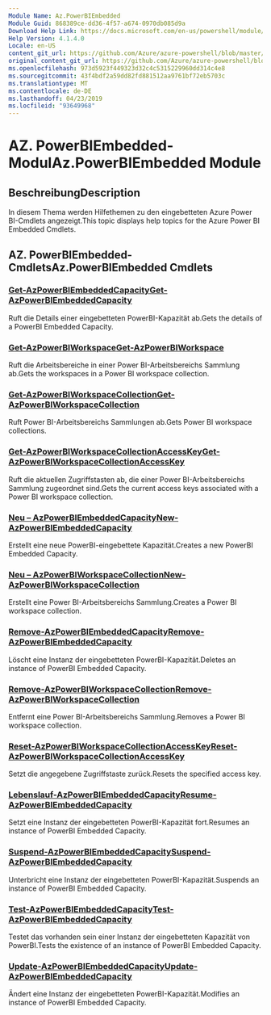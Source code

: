 ```yaml
---
Module Name: Az.PowerBIEmbedded
Module Guid: 868389ce-dd36-4f57-a674-0970db085d9a
Download Help Link: https://docs.microsoft.com/en-us/powershell/module/az.powerbiembedded
Help Version: 4.1.4.0
Locale: en-US
content_git_url: https://github.com/Azure/azure-powershell/blob/master/src/PowerBIEmbedded/PowerBIEmbedded/help/Az.PowerBIEmbedded.md
original_content_git_url: https://github.com/Azure/azure-powershell/blob/master/src/PowerBIEmbedded/PowerBIEmbedded/help/Az.PowerBIEmbedded.md
ms.openlocfilehash: 973d5923f449323d32c4c5315229960dd314c4e8
ms.sourcegitcommit: 43f4bdf2a59dd82fd881512aa9761bf72eb5703c
ms.translationtype: MT
ms.contentlocale: de-DE
ms.lasthandoff: 04/23/2019
ms.locfileid: "93649968"
---
```

# <span data-ttu-id="1ec69-101">AZ. PowerBIEmbedded-Modul</span><span class="sxs-lookup"><span data-stu-id="1ec69-101">Az.PowerBIEmbedded Module</span></span>
## <span data-ttu-id="1ec69-102">Beschreibung</span><span class="sxs-lookup"><span data-stu-id="1ec69-102">Description</span></span>
<span data-ttu-id="1ec69-103">In diesem Thema werden Hilfethemen zu den eingebetteten Azure Power BI-Cmdlets angezeigt.</span><span class="sxs-lookup"><span data-stu-id="1ec69-103">This topic displays help topics for the Azure Power BI Embedded Cmdlets.</span></span>

## <span data-ttu-id="1ec69-104">AZ. PowerBIEmbedded-Cmdlets</span><span class="sxs-lookup"><span data-stu-id="1ec69-104">Az.PowerBIEmbedded Cmdlets</span></span>
### [<span data-ttu-id="1ec69-105">Get-AzPowerBIEmbeddedCapacity</span><span class="sxs-lookup"><span data-stu-id="1ec69-105">Get-AzPowerBIEmbeddedCapacity</span></span>](Get-AzPowerBIEmbeddedCapacity.md)
<span data-ttu-id="1ec69-106">Ruft die Details einer eingebetteten PowerBI-Kapazität ab.</span><span class="sxs-lookup"><span data-stu-id="1ec69-106">Gets the details of a PowerBI Embedded Capacity.</span></span>

### [<span data-ttu-id="1ec69-107">Get-AzPowerBIWorkspace</span><span class="sxs-lookup"><span data-stu-id="1ec69-107">Get-AzPowerBIWorkspace</span></span>](Get-AzPowerBIWorkspace.md)
<span data-ttu-id="1ec69-108">Ruft die Arbeitsbereiche in einer Power BI-Arbeitsbereichs Sammlung ab.</span><span class="sxs-lookup"><span data-stu-id="1ec69-108">Gets the workspaces in a Power BI workspace collection.</span></span>

### [<span data-ttu-id="1ec69-109">Get-AzPowerBIWorkspaceCollection</span><span class="sxs-lookup"><span data-stu-id="1ec69-109">Get-AzPowerBIWorkspaceCollection</span></span>](Get-AzPowerBIWorkspaceCollection.md)
<span data-ttu-id="1ec69-110">Ruft Power BI-Arbeitsbereichs Sammlungen ab.</span><span class="sxs-lookup"><span data-stu-id="1ec69-110">Gets Power BI workspace collections.</span></span>

### [<span data-ttu-id="1ec69-111">Get-AzPowerBIWorkspaceCollectionAccessKey</span><span class="sxs-lookup"><span data-stu-id="1ec69-111">Get-AzPowerBIWorkspaceCollectionAccessKey</span></span>](Get-AzPowerBIWorkspaceCollectionAccessKey.md)
<span data-ttu-id="1ec69-112">Ruft die aktuellen Zugriffstasten ab, die einer Power BI-Arbeitsbereichs Sammlung zugeordnet sind.</span><span class="sxs-lookup"><span data-stu-id="1ec69-112">Gets the current access keys associated with a Power BI workspace collection.</span></span>

### [<span data-ttu-id="1ec69-113">Neu – AzPowerBIEmbeddedCapacity</span><span class="sxs-lookup"><span data-stu-id="1ec69-113">New-AzPowerBIEmbeddedCapacity</span></span>](New-AzPowerBIEmbeddedCapacity.md)
<span data-ttu-id="1ec69-114">Erstellt eine neue PowerBI-eingebettete Kapazität.</span><span class="sxs-lookup"><span data-stu-id="1ec69-114">Creates a new PowerBI Embedded Capacity.</span></span>

### [<span data-ttu-id="1ec69-115">Neu – AzPowerBIWorkspaceCollection</span><span class="sxs-lookup"><span data-stu-id="1ec69-115">New-AzPowerBIWorkspaceCollection</span></span>](New-AzPowerBIWorkspaceCollection.md)
<span data-ttu-id="1ec69-116">Erstellt eine Power BI-Arbeitsbereichs Sammlung.</span><span class="sxs-lookup"><span data-stu-id="1ec69-116">Creates a Power BI workspace collection.</span></span>

### [<span data-ttu-id="1ec69-117">Remove-AzPowerBIEmbeddedCapacity</span><span class="sxs-lookup"><span data-stu-id="1ec69-117">Remove-AzPowerBIEmbeddedCapacity</span></span>](Remove-AzPowerBIEmbeddedCapacity.md)
<span data-ttu-id="1ec69-118">Löscht eine Instanz der eingebetteten PowerBI-Kapazität.</span><span class="sxs-lookup"><span data-stu-id="1ec69-118">Deletes an instance of PowerBI Embedded Capacity.</span></span>

### [<span data-ttu-id="1ec69-119">Remove-AzPowerBIWorkspaceCollection</span><span class="sxs-lookup"><span data-stu-id="1ec69-119">Remove-AzPowerBIWorkspaceCollection</span></span>](Remove-AzPowerBIWorkspaceCollection.md)
<span data-ttu-id="1ec69-120">Entfernt eine Power BI-Arbeitsbereichs Sammlung.</span><span class="sxs-lookup"><span data-stu-id="1ec69-120">Removes a Power BI workspace collection.</span></span>

### [<span data-ttu-id="1ec69-121">Reset-AzPowerBIWorkspaceCollectionAccessKey</span><span class="sxs-lookup"><span data-stu-id="1ec69-121">Reset-AzPowerBIWorkspaceCollectionAccessKey</span></span>](Reset-AzPowerBIWorkspaceCollectionAccessKey.md)
<span data-ttu-id="1ec69-122">Setzt die angegebene Zugriffstaste zurück.</span><span class="sxs-lookup"><span data-stu-id="1ec69-122">Resets the specified access key.</span></span>

### [<span data-ttu-id="1ec69-123">Lebenslauf-AzPowerBIEmbeddedCapacity</span><span class="sxs-lookup"><span data-stu-id="1ec69-123">Resume-AzPowerBIEmbeddedCapacity</span></span>](Resume-AzPowerBIEmbeddedCapacity.md)
<span data-ttu-id="1ec69-124">Setzt eine Instanz der eingebetteten PowerBI-Kapazität fort.</span><span class="sxs-lookup"><span data-stu-id="1ec69-124">Resumes an instance of PowerBI Embedded Capacity.</span></span>

### [<span data-ttu-id="1ec69-125">Suspend-AzPowerBIEmbeddedCapacity</span><span class="sxs-lookup"><span data-stu-id="1ec69-125">Suspend-AzPowerBIEmbeddedCapacity</span></span>](Suspend-AzPowerBIEmbeddedCapacity.md)
<span data-ttu-id="1ec69-126">Unterbricht eine Instanz der eingebetteten PowerBI-Kapazität.</span><span class="sxs-lookup"><span data-stu-id="1ec69-126">Suspends an instance of PowerBI Embedded Capacity.</span></span>

### [<span data-ttu-id="1ec69-127">Test-AzPowerBIEmbeddedCapacity</span><span class="sxs-lookup"><span data-stu-id="1ec69-127">Test-AzPowerBIEmbeddedCapacity</span></span>](Test-AzPowerBIEmbeddedCapacity.md)
<span data-ttu-id="1ec69-128">Testet das vorhanden sein einer Instanz der eingebetteten Kapazität von PowerBI.</span><span class="sxs-lookup"><span data-stu-id="1ec69-128">Tests the existence of an instance of PowerBI Embedded Capacity.</span></span>

### [<span data-ttu-id="1ec69-129">Update-AzPowerBIEmbeddedCapacity</span><span class="sxs-lookup"><span data-stu-id="1ec69-129">Update-AzPowerBIEmbeddedCapacity</span></span>](Update-AzPowerBIEmbeddedCapacity.md)
<span data-ttu-id="1ec69-130">Ändert eine Instanz der eingebetteten PowerBI-Kapazität.</span><span class="sxs-lookup"><span data-stu-id="1ec69-130">Modifies  an instance of PowerBI Embedded Capacity.</span></span>

